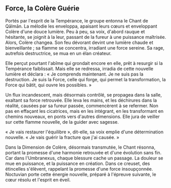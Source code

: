 ## Force, la Colère Guérie

Portés par l'esprit de la Tempérance, le groupe entonna le Chant de Qālmān. La mélodie les enveloppa, apaisant leurs cœurs et enveloppant Colère d'une douce lumière. Peu à peu, sa voix, d'abord rauque et hésitante, se joignit à la leur, passant de la fureur à une puissance maîtrisée. Alors, Colère changea. Son feu dévorant devint une lumière chaude et bienveillante ; sa flamme se concentra, irradiant une force sereine. Sa rage, autrefois destructrice, se mua en un élan créateur.

Elle perçut pourtant l'abîme qui grondait encore en elle, prêt à resurgir si la Tempérance faiblissait. Mais elle se redressa, irradia de cette nouvelle lumière et déclara : « Je comprends maintenant. Je ne suis pas la destruction. Je suis la Force, celle qui forge, qui permet la transformation, la Force qui bâtit, qui ouvre les possibles. »

Un flux incandescent, mais désormais contrôlé, se propagea dans la salle, exaltant sa force retrouvée. Elle leva les mains, et les déchirures dans la réalité, causées par sa fureur passée, commencèrent à se refermer. Non pas en effaçant les cicatrices, mais en les intégrant, en les transformant en chemins nouveaux, en ponts vers d'autres dimensions. Elle jura de veiller sur cette flamme nouvelle, de la guider avec sagesse.

« Je vais restaurer l'équilibre », dit-elle, sa voix emplie d'une détermination nouvelle. « Je vais guérir la fracture que j'ai causée. »

Dans la Dimension de Colère, désormais transmutée, le Chant résonna, portant la promesse d'une harmonie retrouvée et d'une évolution sans fin. Car dans l'Umbranexus, chaque blessure cache un passage. La douleur se mue en puissance, et la puissance en création. Dans ce creuset, des étincelles s'élèvent, rappelant la promesse d'une force insoupçonnée. Noctuvian porte cette énergie nouvelle, préparé à l'épreuve suivante, le cœur résolu et l'esprit en éveil.